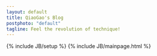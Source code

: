 ```yaml
---
layout: default
title: QiaoGao's Blog
postphoto: "default"
tagline: Feel the revolution of technique!
---
```

{% include JB/setup %}
{% include JB/mainpage.html %}
